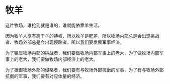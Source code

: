 # 牧羊

这片牧场，谁抢到就是谁的，谁就能依靠羊生活。

因为牧羊人享有高于羊的特权，所以牧羊是肥差，所以牧场内部总是会出现挑战者、牧场外部总是会出现侵略者，所以我们要发展军事经济。

为了镇压牧场内部的挑战者，我们要做牧场内部军事上的老大，为了做牧场内部军事上的老大，我们要做牧场内部经济上的老大。

为了抵御牧场外部的侵略者，我们要有与牧场外部抗衡的军事，为了有与牧场外部抗衡的军事，我们要有对应体量的经济。
